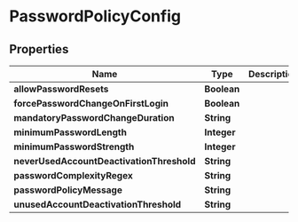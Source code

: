 # PasswordPolicyConfig

## Properties
Name | Type | Description | Notes
------------ | ------------- | ------------- | -------------
**allowPasswordResets** | **Boolean** |  |  [optional]
**forcePasswordChangeOnFirstLogin** | **Boolean** |  |  [optional]
**mandatoryPasswordChangeDuration** | **String** |  | 
**minimumPasswordLength** | **Integer** |  | 
**minimumPasswordStrength** | **Integer** |  | 
**neverUsedAccountDeactivationThreshold** | **String** |  | 
**passwordComplexityRegex** | **String** |  |  [optional]
**passwordPolicyMessage** | **String** |  |  [optional]
**unusedAccountDeactivationThreshold** | **String** |  | 
